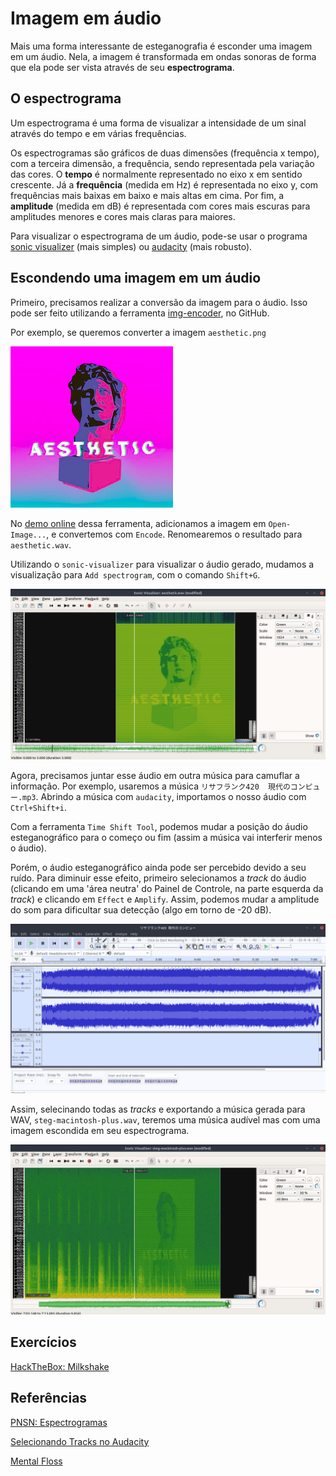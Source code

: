 # Imagem em áudio

Mais uma forma interessante de esteganografia é esconder uma imagem em um áudio. Nela, a imagem é transformada em ondas sonoras de forma que ela pode ser vista através de seu __espectrograma__.

## O espectrograma
Um espectrograma é uma forma de visualizar a intensidade de um sinal através do tempo e em várias frequências.

Os espectrogramas são gráficos de duas dimensões (frequência x tempo), com a terceira dimensão, a frequência, sendo representada pela variação das cores. O __tempo__ é normalmente representado no eixo x em sentido crescente. Já a __frequência__ (medida em Hz) é representada no eixo y, com frequências mais baixas em baixo e mais altas em cima. Por fim, a __amplitude__ (medida em dB) é representada com cores mais escuras para amplitudes menores e cores mais claras para maiores.

Para visualizar o espectrograma de um áudio, pode-se usar o programa [sonic visualizer](https://www.sonicvisualiser.org/) (mais simples) ou [audacity](https://manual.audacityteam.org/index.html) (mais robusto).
## Escondendo uma imagem em um áudio
Primeiro, precisamos realizar a conversão da imagem para o áudio. Isso pode ser feito utilizando a ferramenta [img-encoder](https://github.com/alexadam/img-encode), no GitHub.

Por exemplo, se queremos converter a imagem `aesthetic.png`

![](aesthetic.png)

No [demo online](https://alexadam.github.io/demos/img-encode/index.html) dessa ferramenta, adicionamos a imagem em `Open-Image...`, e convertemos com  `Encode`. Renomearemos o resultado para `aesthetic.wav`.

Utilizando o `sonic-visualizer` para visualizar o áudio gerado, mudamos a visualização para  `Add spectrogram`, com o comando `Shift+G`.

![](sonic-visualizer-example.png)

Agora, precisamos juntar esse áudio em outra música para camuflar a informação. Por exemplo, usaremos a música `リサフランク420  現代のコンピュー.mp3`. Abrindo a música com `audacity`, importamos o nosso áudio com `Ctrl+Shift+i`.

Com a ferramenta `Time Shift Tool`, podemos mudar a posição do áudio esteganográfico para o começo ou fim (assim a música vai interferir menos o áudio).

Porém, o áudio esteganográfico ainda pode ser percebido devido a seu ruído. Para diminuir esse efeito, primeiro selecionamos a _track_ do áudio (clicando em uma 'área neutra' do Painel de Controle, na parte esquerda da _track_) e clicando em `Effect` e `Amplify`. Assim, podemos mudar a amplitude do som para dificultar sua detecção (algo em torno de -20 dB).

![](audacity-example.png)

Assim, selecinando todas as _tracks_ e exportando a música gerada para WAV, `steg-macintosh-plus.wav`, teremos uma música audível mas com uma imagem escondida em seu espectrograma.

![](sonic-visualizer-example2.png)

## Exercícios
[HackTheBox: Milkshake](../../challenges/HackTheBox/Milkshake/Milkshake.md)

## Referências

[PNSN: Espectrogramas](https://pnsn.org/spectrograms/what-is-a-spectrogram)

[Selecionando Tracks no Audacity](https://ttmanual.audacityteam.org/man/Audacity_Selection)

[Mental Floss](http://mentalfloss.com/article/61815/how-musicians-put-hidden-images-their-songs)
